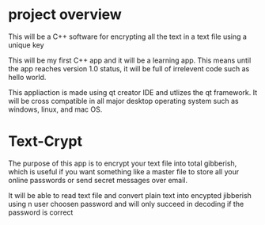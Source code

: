 # project overview
This will be a C++ software for encrypting all the text in a text file using a unique key

This will be my first C++ app and it will be a learning app. This means until the app reaches version 1.0 status, it will be full of irrelevent code such as hello world. 

This appliaction is made using qt creator IDE and utlizes the qt framework. It will be cross compatible in all major desktop operating system such as windows, linux, and mac OS. 

# Text-Crypt
The purpose of this app is to encrypt your text file into total gibberish, which is useful if you want something like a master file to store all your online passwords or send secret messages over email. 

It will be able to read text file and convert plain text into encypted jibberish using n user choosen password and will only succeed in decoding if the password is correct
